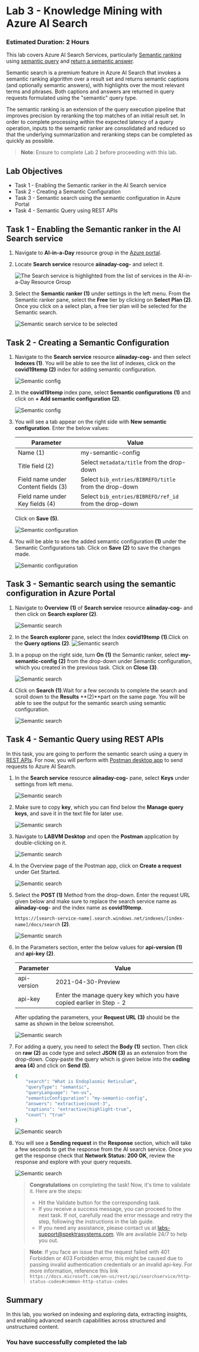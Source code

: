 # Lab 3 - Knowledge Mining with Azure AI Search

### Estimated Duration: 2 Hours

This lab covers Azure AI Search Services, particularly [Semantic ranking](https://docs.microsoft.com/en-us/azure/search/semantic-ranking) using [semantic query](https://docs.microsoft.com/en-us/azure/search/semantic-how-to-query-request?tabs=semanticConfiguration%2Cportal#create-a-semantic-configuration) and [return a semantic answer](https://docs.microsoft.com/en-us/azure/search/semantic-answers?tabs=semanticConfiguration).

Semantic search is a premium feature in Azure AI Search that invokes a semantic ranking algorithm over a result set and returns semantic captions (and optionally semantic answers), with highlights over the most relevant terms and phrases. Both captions and answers are returned in query requests formulated using the "semantic" query type.

The semantic ranking is an extension of the query execution pipeline that improves precision by reranking the top matches of an initial result set. In order to complete processing within the expected latency of a query operation, inputs to the semantic ranker are consolidated and reduced so that the underlying summarization and reranking steps can be completed as quickly as possible.

>**Note**: Ensure to complete Lab 2 before proceeding with this lab.

## Lab Objectives

- Task 1 - Enabling the Semantic ranker in the AI Search service
- Task 2 - Creating a Semantic Configuration
- Task 3 - Semantic search using the semantic configuration in Azure Portal
- Task 4 - Semantic Query using REST APIs

## Task 1 - Enabling the Semantic ranker in the AI Search service

1. Navigate to **AI-in-a-Day** resource group in the [Azure portal](https://portal.azure.com).

2. Locate **Search service** resource **aiinaday-cog-<inject key="DeploymentID" enableCopy="false"/>** and select it.

    ![The Search service is highlighted from the list of services in the AI-in-a-Day Resource Group](media/inn6.png)
   
3. Select the **Semantic ranker (1)** under settings in the left menu. From the Semantic ranker pane, select the **Free** tier by clicking on **Select Plan (2)**. Once you click on a select plan, a free tier plan will be selected for the Semantic search.

    ![Semantic search service to be selected](media/inn16.png)

   
## Task 2 - Creating a Semantic Configuration

1. Navigate to the **Search service** resource **aiinaday-cog-<inject key="DeploymentID" enableCopy="false"/>** and then select **Indexes (1)**. You will be able to see the list of indexes, click on the **covid19temp (2)** index for adding semantic configuration.

    ![Semantic config](media/AI4.png)
   
2. In the **covid19temp** index pane, select **Semantic configurations** **(1)** and click on **+ Add semantic configuration** **(2)**.

    ![Semantic config](media/inn20.png)

3. You will see a tab appear on the right side with **New semantic configuration**. Enter the below values:

    | Parameter                   | Value                                        |
    | --------------------------- | -------------------------------------------- |
    | Name (1)                    | my-semantic-config                           |
    | Title field (2)             | Select `metadata/title` from the drop-down   |
    | Field name under Content fields (3) | Select `bib_entries/BIBREFO/title` from the drop-down |
    | Field name under Key fields (4)    | Select `bib_entries/BIBREFO/ref_id` from the drop-down |
  
   Click on **Save** **(5)**.
  
    ![Semantic configuration](media/lab2b-new-sc.png)
  
4. You will be able to see the added semantic configuration **(1)** under the Semantic Configurations tab. Click on **Save** **(2)** to save the changes made.

    ![Semantic configuration](media/inn21.png)

## Task 3 - Semantic search using the semantic configuration in Azure Portal

1. Navigate to **Overview** **(1)** of **Search service** resource **aiinaday-cog-<inject key="DeploymentID" enableCopy="false"/>** and then click on **Search explorer (2)**.

    ![Semantic search](media/inn17.png)
   
2. In the **Search explorer** pane, select the Index **covid19temp** **(1)**.Click on the **Query options** **(2)**.
    ![Semantic search](media/L3T3S2.png)

3. In a popup on the right side, turn **On** **(1)** the Semantic ranker, select **my-semantic-config** **(2)** from the drop-down under Semantic configuration, which you created in the previous task. Click on **Close** **(3)**. 

    ![Semantic search](media/L3T3S3.png)
   
4. Click on **Search** **(1)**.Wait for a few seconds to complete the search and scroll down to the **Results** **(2)**part on the same page. You will be able to see the output for the semantic search using semantic configuration.

    ![Semantic search](media/L3T3S4.png)
   
## Task 4 - Semantic Query using REST APIs

In this task, you are going to perform the semantic search using a query in [REST APIs](https://docs.microsoft.com/en-us/azure/search/search-get-started-rest). For now, you will perform with [Postman desktop app](https://www.getpostman.com/) to send requests to Azure AI Search.

1. In the **Search service** resource **aiinaday-cog-<inject key="DeploymentID" enableCopy="false"/>** pane, select **Keys** under settings from left menu.

    ![Semantic search](media/inn18.png)
   
1. Make sure to copy **key**, which you can find below the **Manage query keys**, and save it in the text file for later use.

    ![Semantic search](media/inn19.png)
   
1. Navigate to **LABVM Desktop** and open the **Postman** application by double-clicking on it.

    ![Semantic search](media/lab2b-ssp11.png)
   
1. In the Overview page of the Postman app, click on **Create a request** under Get Started.

    ![Semantic search](media/lab2b-ssp12.png)
   
1. Select the **POST (1)** Method from the drop-down. Enter the request URL given below and make sure to replace the search service name as **aiinaday-cog-<inject key="DeploymentID" enableCopy="false"/>** and the index name as **covid19temp**.

   `https://[search-service-name].search.windows.net/indexes/[index-name]/docs/search` **(2)**.
   
    ![Semantic search](media/lab2b-ssp13.png)

1. In the Parameters section, enter the below values for **api-version** **(1)** and **api-key** **(2)**.

    | Parameter           | Value                                        |
    | --------------------| -------------------------------------------- |
    | api-version         | 2021-04-30-Preview                           |
    | api-key             | Enter the manage query key which you have copied earlier in Step - 2    |
   
   After updating the parameters, your **Request URL** **(3)** should be the same as shown in the below screenshot.
   
    ![Semantic search](media/lab2b-ssp14.png)

1. For adding a query, you need to select the **Body** **(1)** section. Then click on **raw** **(2)** as code type and select **JSON** **(3)** as an extension from the drop-down. Copy-paste the query which is given below into the **coding area** **(4)** and click on **Send** **(5)**.

   ```bash
   {
       "search": "What is Endoplasmic Reticulum",
       "queryType": "semantic",
       "queryLanguage": "en-us",
       "semanticConfiguration": "my-semantic-config",
       "answers": "extractive|count-3",
       "captions": "extractive|highlight-true",
       "count": "true"
   }
   ```
   
    ![Semantic search](media/newlatest15.png)
   
1. You will see a **Sending request** in the **Response** section, which will take a few seconds to get the response from the AI search service. Once you get the response check that **Network Status: 200 OK**, review the response and explore with your query requests.

    ![Semantic search](media/lab2b-ssp16.png)

    > **Congratulations** on completing the task! Now, it's time to validate it. Here are the steps:
    > - Hit the Validate button for the corresponding task.
    > - If you receive a success message, you can proceed to the next task. If not, carefully read the error message and retry the step, following the instructions in the lab guide.
    > - If you need any assistance, please contact us at labs-support@spektrasystems.com. We are available 24/7 to help you out.

   <validation step="5f84e298-cac3-40e0-aad7-2eea5eefe286" />

   >**Note**: If you face an issue that the request failed with 401 Forbidden or 403 Forbidden error, this might be caused due to passing invalid authentication credentials or an invalid api-key. For more information, reference this link ```https://docs.microsoft.com/en-us/rest/api/searchservice/http-status-codes#common-http-status-codes```

## Summary

In this lab, you worked on indexing and exploring data, extracting insights, and enabling advanced search capabilities across structured and unstructured content.

### You have successfully completed the lab
